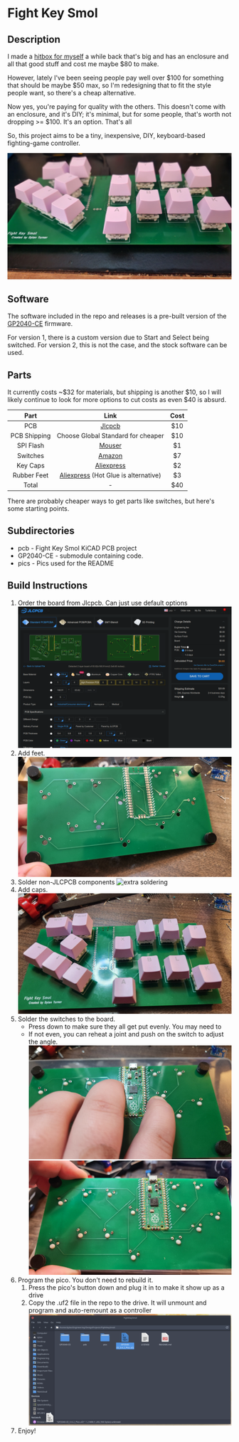 # Fight Key Smol

## Description

I made a [hitbox for myself](https://hackaday.io/project/185796-fight-key-wide) a while back that's big and has an enclosure and all that good stuff and cost me maybe $80 to make.

However, lately I've been seeing people pay well over $100 for something that should be maybe $50 max, so I'm redesigning that to fit the style people want, so there's a cheap alternative.

Now yes, you're paying for quality with the others. This doesn't come with an enclosure, and it's DIY; it's minimal, but for some people, that's worth not dropping >= $100. It's an option. That's all

So, this project aims to be a tiny, inexpensive, DIY, keyboard-based fighting-game controller.

![Image of Physical Fight Key](pics/board-pic.jpg)

## Software

The software included in the repo and releases is a pre-built version of the [GP2040-CE](https://github.com/OpenStickCommunity/GP2040-CE) firmware.

For version 1, there is a custom version due to Start and Select being switched. For version 2, this is not the case, and the stock software can be used.

## Parts

It currently costs \~$32 for materials, but shipping is another $10, so I will likely continue to look for more options to cut costs as even $40 is absurd.

| Part         | Link                                             | Cost |
|:------------:|:------------------------------------------------:|:----:|
| PCB          | [Jlcpcb](https://jlcpcb.com/)                    | $10  |
| PCB Shipping | Choose Global Standard for cheaper               | $10  |
| SPI Flash    | [Mouser](FlashLink)                              | $1   |
| Switches     | [Amazon][SwitchLink]                             | $7   |
| Key Caps     | [Aliexpress][CapLink]                            | $2   |
| Rubber Feet  | [Aliexpress][FeetLink] (Hot Glue is alternative) | $3   |
| Total        | -                                                | $40  |

There are probably cheaper ways to get parts like switches, but here's some starting points.

[SwitchLink]: https://www.amazon.com/Keyswitch-Replaceable-Switches-Mechanical-Keyboard/dp/B07V4S3QDK/ref=sr_1_1?crid=2KVKUIIAKWWWM&keywords=cherry+mx&qid=1680653938&refinements=p_85%3A2470955011&rnid=2470954011&rps=1&s=electronics&sprefix=cherry+mx%2Celectronics%2C119&sr=1-1 "Amazon"

[CapLink]: https://www.aliexpress.us/item/3256803462871478.html?spm=a2g0o.productlist.main.15.fd98sl21sl21Ub&algo_pvid=9ed2559f-ab14-4ea8-b05c-93050b38520c&algo_exp_id=9ed2559f-ab14-4ea8-b05c-93050b38520c-7&pdp_npi=3%40dis%21USD%211.5%211.12%21%21%21%21%21%4021224e9b16806567975486574d074d%2112000026645768333%21sea%21US%210&curPageLogUid=vViLogs9j2Z2 "Aliexpress"

[PicoLink]: https://www.amazon.com/seeed-studio-Raspberry-Microcontroller-Dual-core/dp/B08TQSDP28/ref=sr_1_5?crid=2AFT7S4T0WLWI&keywords=raspberry+pi+pico&qid=1680652784&s=electronics&sprefix=raspberry+pi+pico%2Celectronics%2C132&sr=1-5 "Amazon"

[FeetLink]: https://www.aliexpress.us/item/3256802824831274.html?spm=a2g0o.order_list.order_list_main.4.21ef18022VpwPs&gatewayAdapt=glo2usa&_randl_shipto=US "Aliexpress"

[FlashLink]: https://www.mouser.com/ProductDetail/Winbond/W25Q32JVSSIQ-TR?qs=qSfuJ%252Bfl%2Fd73AdQzQa%2FEuA%3D%3D "Mouser"

## Subdirectories

- pcb - Fight Key Smol KiCAD PCB project
- GP2040-CE - submodule containing code.
- pics - Pics used for the README

## Build Instructions

1. Order the board from Jlcpcb. Can just use default options
   ![jlcpcb order](pics/jlcpcb-order.png)
2. Add feet.
   ![feet installation](pics/feet-installation.jpg)
3. Solder non-JLCPCB components
   ![extra soldering](pics/extra-soldering.jpg)
4. Add caps.
   ![cap installation](pics/cap-installation.jpg)
5. Solder the switches to the board.
   - Press down to make sure they all get put evenly. You may need to 
   - If not even, you can reheat a joint and push on the switch to adjust the angle.
   ![press down](pics/press-down.jpg)
   ![switch soldering](pics/keys-soldered.jpg)
6. Program the pico. You don't need to rebuild it.
   1. Press the pico's button down and plug it in to make it show up as a drive
   2. Copy the .uf2 file in the repo to the drive. It will unmount and program and auto-remount as a controller
   ![pico programming](pics/drag-n-drop.png)
7. Enjoy!

